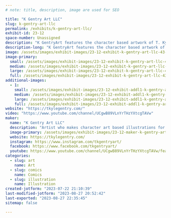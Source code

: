 ```yaml
---
# note: title, description, image are used for SEO

title: "K Gentry Art LLC"
slug: k-gentry-art-llc
permalink: /exhibits/k-gentry-art-llc/
exhibit-id: 23-12
space-number: Unassigned
description: "K GentryArt features the character based artwork of T. Kyle Gentry. "
description-long: "K GentryArt features the character based artwork of T. Kyle Gentry.  Kyle creates character based illustration and designs for sale as prints, books, and canvases.  He also creates for the animation and publishing industry.  Some of the work he has done is for Disney/ Marvel in children's books tied into the Spidey and His Amazing Friends children's animated show as well as Alice's Wonderland Bakery."
image: /assets/images/exhibit-images/23-12-exhibit-k-gentry-art-llc-43-subwashmontyfinal-web-4626-large.jpg
image-primary: 
  small: /assets/images/exhibit-images/23-12-exhibit-k-gentry-art-llc-43-subwashmontyfinal-web-4626-small.jpg
  medium: /assets/images/exhibit-images/23-12-exhibit-k-gentry-art-llc-43-subwashmontyfinal-web-4626-medium.jpg
  large: /assets/images/exhibit-images/23-12-exhibit-k-gentry-art-llc-43-subwashmontyfinal-web-4626-large.jpg
  full: /assets/images/exhibit-images/23-12-exhibit-k-gentry-art-llc-43-subwashmontyfinal-web-4626-full.jpg
additional-images: 
  - 1:
    small: /assets/images/exhibit-images/23-12-exhibit-addl1-k-gentry-art-llc-aa4-heckles-final-5x7-true-web-small.jpg
    medium: /assets/images/exhibit-images/23-12-exhibit-addl1-k-gentry-art-llc-aa4-heckles-final-5x7-true-web-medium.jpg
    large: /assets/images/exhibit-images/23-12-exhibit-addl1-k-gentry-art-llc-aa4-heckles-final-5x7-true-web-large.jpg
    full: /assets/images/exhibit-images/23-12-exhibit-addl1-k-gentry-art-llc-aa4-heckles-final-5x7-true-web-full.jpg
website: "https://tkylegentry.com/"
video: "https://www.youtube.com/channel/UCgwB89VLnYrTHzYXtcgTAVw"
maker: 
  name: "K Gentry Art LLC"
  description: "Artist who makes character art based illustrations for sale as prints, books, and canvases. "
  image-primary: /assets/images/exhibit-images/23-12-maker-k-gentry-art-llc-subwashmontyfinal-web-medium.jpg
  website: https://tkylegentry.com/
  instagram: https://www.instagram.com/tkgentryart/
  facebook: https://www.facebook.com/tkgentryart/
  youtube: https://www.youtube.com/channel/UCgwB89VLnYrTHzYXtcgTAVw/featured
categories: 
  - slug: art
    name: Art
  - slug: comics
    name: Comics
  - slug: illustration
    name: Illustration
created-jotform: "2023-07-22 21:10:39"
last-modified-jotform: "2023-08-27 20:52:42"
last-exported: "2023-08-27 22:35:45"
sitemap: false

---
```

